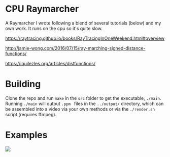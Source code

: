 # CPU Raymarcher

A Raymarcher I wrote following a blend of several tutorials (below) and my own work. It runs on the cpu so it's quite slow.

https://raytracing.github.io/books/RayTracingInOneWeekend.html#overview

http://jamie-wong.com/2016/07/15/ray-marching-signed-distance-functions/

https://iquilezles.org/articles/distfunctions/

# Building

Clone the repo and run `make` in the `src` folder to get the executable, `./main`. Running `./main` will output `.ppm ` files in the `../output/` directory, which can be assembled into a video via your own methods or via the `./render.sh` script (requires ffmpeg).

# Examples

[![](./media/high_quality_donut.gif)](./media/high_quality_donut.mp4)
